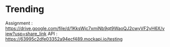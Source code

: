 # Trending
Assignment : https://drive.google.com/file/d/1KksWjc7xmiNb9qt9WaoQJ2cwyVF2yH6X/view?usp=share_link
API : https://63995c2dfe03352a94ecf489.mockapi.io/testing
